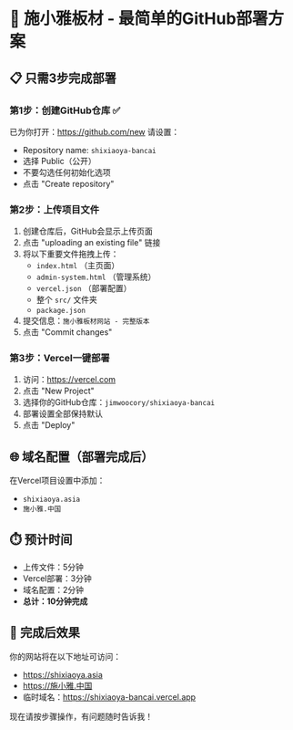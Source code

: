 # 🚀 施小雅板材 - 最简单的GitHub部署方案

## 📋 只需3步完成部署

### 第1步：创建GitHub仓库 ✅
已为你打开：https://github.com/new
请设置：
- Repository name: `shixiaoya-bancai`
- 选择 Public（公开）
- 不要勾选任何初始化选项
- 点击 "Create repository"

### 第2步：上传项目文件
1. 创建仓库后，GitHub会显示上传页面
2. 点击 "uploading an existing file" 链接
3. 将以下重要文件拖拽上传：
   - `index.html` （主页面）
   - `admin-system.html` （管理系统）
   - `vercel.json` （部署配置）
   - 整个 `src/` 文件夹
   - `package.json`
4. 提交信息：`施小雅板材网站 - 完整版本`
5. 点击 "Commit changes"

### 第3步：Vercel一键部署
1. 访问：https://vercel.com
2. 点击 "New Project"
3. 选择你的GitHub仓库：`jimwoocory/shixiaoya-bancai`
4. 部署设置全部保持默认
5. 点击 "Deploy"

## 🌐 域名配置（部署完成后）
在Vercel项目设置中添加：
- `shixiaoya.asia`
- `施小雅.中国`

## ⏱️ 预计时间
- 上传文件：5分钟
- Vercel部署：3分钟
- 域名配置：2分钟
- **总计：10分钟完成**

## 🎯 完成后效果
你的网站将在以下地址可访问：
- https://shixiaoya.asia
- https://施小雅.中国
- 临时域名：https://shixiaoya-bancai.vercel.app

现在请按步骤操作，有问题随时告诉我！